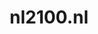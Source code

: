 ---
layout: post
title: "nl2100.nl"
internal_url: "/dutchgov/nl2100.nl.html"
subdomains_count: 3
all_subdomains_count: 3
urls_count: 3
ssl_rank: 0
http_rank: 90
url_link: /data/nl2100.nl/urls.txt
all_subdomains_link: /data/nl2100.nl/all_subdomains.txt
subdomains_link: /data/nl2100.nl/subdomains.txt
categories: dutchgov
---